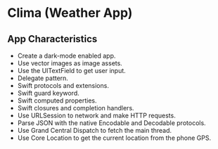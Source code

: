 


#  Clima (Weather App)


## App Characteristics

* Create a dark-mode enabled app.
* Use vector images as image assets.
* Use the UITextField to get user input. 
* Delegate pattern.
* Swift protocols and extensions. 
* Swift guard keyword. 
* Swift computed properties.
* Swift closures and completion handlers.
* Use URLSession to network and make HTTP requests.
* Parse JSON with the native Encodable and Decodable protocols. 
* Use Grand Central Dispatch to fetch the main thread.
* Use Core Location to get the current location from the phone GPS. 
